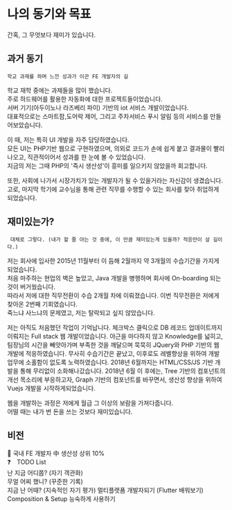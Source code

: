 # 나의 동기와 목표

간혹, 그 무엇보다 재미가 있습니다.

## 과거 동기
```
학교 과제를 하며 느낀 성과가 이끈 FE 개발자의 길
```

학교 재학 중에는 과제들을 많이 했습니다.  
주로 하드웨어를 활용한 자동화에 대한 프로젝트들이었습니다.  
서버 기기(아두이노나 라즈베리 파이) 기반의 iot 서비스 개발이었습니다.  
대표적으로는 스마트팜,도어락 제어, 그리고 주차서비스 푸시 알림 등의 서비스를 만들어보았습니다.

이 때, 저는 특히 UI 개발을 자주 담당하였습니다.  
모든 UI는 PHP기반 웹으로 구현하였으며, 의외로 코드가 손에 쉽게 붙고 결과물이 빨리 나오고, 직관적이어서 성과를 한 눈에 볼 수 있었습니다.  
지금의 저는 그때 PHP의 '즉시 생산성'이 흥미를 일으키지 않았을까 회고합니다.

또한, 사회에 나가서 시장가치가 있는 개발자가 될 수 있을거라는 자신감이 생겼습니다.  
고로, 마지막 학기에 교수님을 통해 관련 직무를 수행할 수 있는 회사를 찾아 취업하게 되었습니다.

## 재미있는가?
```
 대체로 그렇다. (내가 할 줄 아는 것 중에, 이 만큼 재미있는게 있을까? 적응만이 살 길이다.)
```
저는 회사에 입사한 2015년 11월부터 이 듬해 2월까지 약 3개월의 수습기간을 가지게 되었습니다.  
처음 마주하는 현업의 벽은 높았고, Java 개발을 병행하며 회사에 On-boarding 되는 것이 버거웠습니다.     
따라서 저에 대한 직무전환이 수습 2개월 차에 이뤄졌습니다. 이번 직무전환은 저에게 찾아온 2번째 기회였습니다.  
죽느냐 사느냐의 문제였고, 저는 탈락되고 싶지 않았습니다.

저는 아직도 처음했던 작업이 기억납니다.
체크박스 클릭으로 DB 레코드 업데이트까지 이뤄지는 Full stack 웹 개발이었습니다.
야근을 마다하지 않고 Knowledge를 넓히고, 팀장님의 시간을 빼앗아가며 부족한 것을 깨달으며 묵묵히 JQuery와 PHP 기반의 웹 개발에 적응하였습니다.
무사히 수습기간은 끝났고, 이후로도 레벨향상을 위하여 개발 업무에 소홀함이 없도록 노력하였습니다.
2018년 6월까지는 HTML/CSS/JS 기반 개발을 통해 무리없이 소화해나갔습니다.
2018년 6월 이 후에는, Tree 기반의 컴포넌트의 개선 목소리에 부응하고자, Graph 기반의 컴포넌트를 바꾸면서, 생산성 향상을 위하여 Vuejs 개발을 시작하게되었습니다.

웹을 개발하는 과정은 저에게 월급 그 이상의 보람을 가져다줍니다.  
어떨 때는 내가 번 돈을 쓰는 것보다 재미있습니다.

## 비전

🏁 국내 FE 개발자 中 생산성 상위 10%  
❓　TODO List  
난 지금 어디쯤? (자기 객관화)  
무얼 어찌 했니? (꾸준한 기록)  
지금 난 어때? (지속적인 자기 평가)
멀티플랫폼 개발자되기 (Flutter 배워보기)
Composition & Setup 능숙하게 사용하기